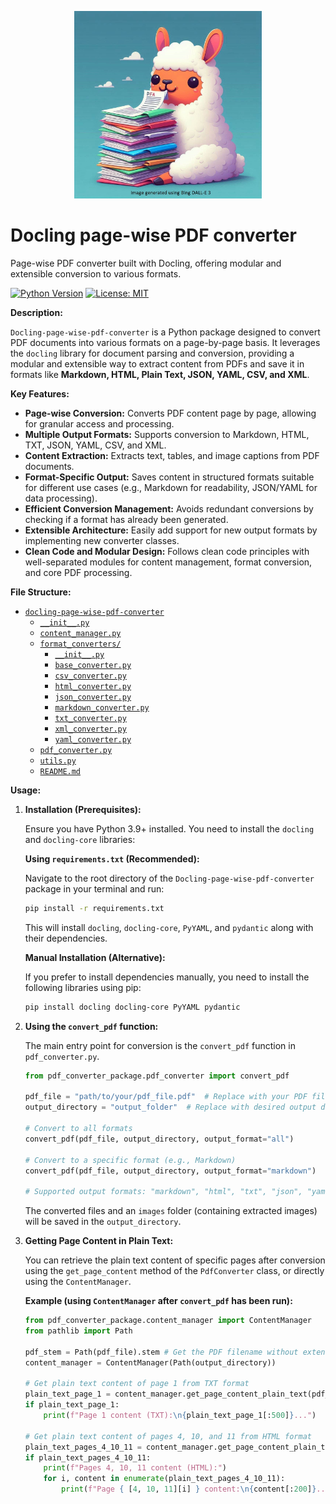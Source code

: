 <p align="center">
  <img src="assets/docu_llama.jpg" alt="docu_llama" width="300"/>
  <br>
</p>

# Docling page-wise PDF converter
Page-wise PDF converter built with Docling, offering modular and extensible conversion to various formats.

[![Python Version](https://img.shields.io/badge/python-3.7+-blue.svg)](https://www.python.org/downloads/)
[![License: MIT](https://img.shields.io/badge/License-MIT-yellow.svg)](https://opensource.org/licenses/MIT)

**Description:**

`Docling-page-wise-pdf-converter` is a Python package designed to convert PDF documents into various formats on a page-by-page basis. It leverages the `docling` library for document parsing and conversion, providing a modular and extensible way to extract content from PDFs and save it in formats like **Markdown, HTML, Plain Text, JSON, YAML, CSV, and XML**.

**Key Features:**

*   **Page-wise Conversion:** Converts PDF content page by page, allowing for granular access and processing.
*   **Multiple Output Formats:** Supports conversion to Markdown, HTML, TXT, JSON, YAML, CSV, and XML.
*   **Content Extraction:** Extracts text, tables, and image captions from PDF documents.
*   **Format-Specific Output:** Saves content in structured formats suitable for different use cases (e.g., Markdown for readability, JSON/YAML for data processing).
*   **Efficient Conversion Management:** Avoids redundant conversions by checking if a format has already been generated.
*   **Extensible Architecture:** Easily add support for new output formats by implementing new converter classes.
*   **Clean Code and Modular Design:** Follows clean code principles with well-separated modules for content management, format conversion, and core PDF processing.

**File Structure:**


- [`docling-page-wise-pdf-converter`]()
  - [`__init__.py`](__init__.py)
  - [`content_manager.py`](content_manager.py)
  - [`format_converters/`](format_converters/)
    - [`__init__.py`](format_converters/__init__.py)
    - [`base_converter.py`](format_converters/base_converter.py)
    - [`csv_converter.py`](format_converters/csv_converter.py)
    - [`html_converter.py`](format_converters/html_converter.py)
    - [`json_converter.py`](format_converters/json_converter.py)
    - [`markdown_converter.py`](format_converters/markdown_converter.py)
    - [`txt_converter.py`](format_converters/txt_converter.py)
    - [`xml_converter.py`](format_converters/xml_converter.py)
    - [`yaml_converter.py`](format_converters/yaml_converter.py)
  - [`pdf_converter.py`](pdf_converter.py)
  - [`utils.py`](utils.py)
  - [`README.md`](README.md)

**Usage:**

1.  **Installation (Prerequisites):**

    Ensure you have Python 3.9+ installed. You need to install the `docling` and `docling-core` libraries:


    **Using `requirements.txt` (Recommended):**

    Navigate to the root directory of the `Docling-page-wise-pdf-converter` package in your terminal and run:

    ```bash
    pip install -r requirements.txt
    ```

    This will install `docling`, `docling-core`, `PyYAML`, and `pydantic` along with their dependencies.

    **Manual Installation (Alternative):**

    If you prefer to install dependencies manually, you need to install the following libraries using pip:

    ```bash
    pip install docling docling-core PyYAML pydantic
    ```
    
2.  **Using the `convert_pdf` function:**

    The main entry point for conversion is the `convert_pdf` function in `pdf_converter.py`.

    ```python
    from pdf_converter_package.pdf_converter import convert_pdf

    pdf_file = "path/to/your/pdf_file.pdf"  # Replace with your PDF file path
    output_directory = "output_folder"  # Replace with desired output directory

    # Convert to all formats
    convert_pdf(pdf_file, output_directory, output_format="all")

    # Convert to a specific format (e.g., Markdown)
    convert_pdf(pdf_file, output_directory, output_format="markdown")

    # Supported output formats: "markdown", "html", "txt", "json", "yaml", "csv", "xml", "all"
    ```

    The converted files and an `images` folder (containing extracted images) will be saved in the `output_directory`.

3.  **Getting Page Content in Plain Text:**

    You can retrieve the plain text content of specific pages after conversion using the `get_page_content` method of the `PdfConverter` class, or directly using the `ContentManager`.

    **Example (using `ContentManager` after `convert_pdf` has been run):**

    ```python
    from pdf_converter_package.content_manager import ContentManager
    from pathlib import Path

    pdf_stem = Path(pdf_file).stem # Get the PDF filename without extension
    content_manager = ContentManager(Path(output_directory))

    # Get plain text content of page 1 from TXT format
    plain_text_page_1 = content_manager.get_page_content_plain_text(pdf_stem, "txt", 1)
    if plain_text_page_1:
        print(f"Page 1 content (TXT):\n{plain_text_page_1[:500]}...")

    # Get plain text content of pages 4, 10, and 11 from HTML format
    plain_text_pages_4_10_11 = content_manager.get_page_content_plain_text(pdf_stem, "html", [4, 10, 11])
    if plain_text_pages_4_10_11:
        print(f"Pages 4, 10, 11 content (HTML):")
        for i, content in enumerate(plain_text_pages_4_10_11):
            print(f"Page { [4, 10, 11][i] } content:\n{content[:200]}...")
    ```